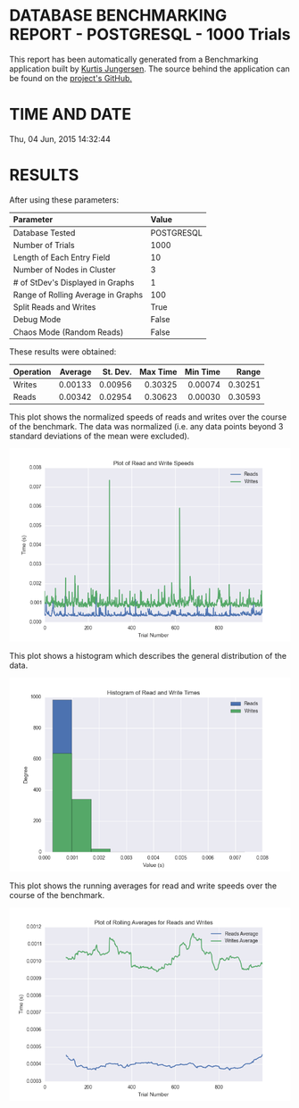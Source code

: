 DATABASE BENCHMARKING REPORT - POSTGRESQL - 1000 Trials
=========================================

This report has been automatically generated from a Benchmarking application
built by [Kurtis Jungersen](http://kmjungersen.com).  The source behind the application can be found on the [project's GitHub.](https://github.com/kmjungersen/DB-Benchmarking)

TIME AND DATE
=============

Thu, 04 Jun, 2015 14:32:44


RESULTS
=======

After using these parameters:

| Parameter                          | Value      |
|:-----------------------------------|:-----------|
| Database Tested                    | POSTGRESQL |
| Number of Trials                   | 1000       |
| Length of Each Entry Field         | 10         |
| Number of Nodes in Cluster         | 3          |
| # of StDev's Displayed in Graphs   | 1          |
| Range of Rolling Average in Graphs | 100        |
| Split Reads and Writes             | True       |
| Debug Mode                         | False      |
| Chaos Mode (Random Reads)          | False      |

These results were obtained:

| Operation   |   Average |   St. Dev. |   Max Time |   Min Time |   Range |
|:------------|----------:|-----------:|-----------:|-----------:|--------:|
| Writes      |   0.00133 |    0.00956 |    0.30325 |    0.00074 | 0.30251 |
| Reads       |   0.00342 |    0.02954 |    0.30623 |    0.00030 | 0.30593 |

This plot shows the normalized speeds of reads and writes over the course of the benchmark.  The data was normalized (i.e. any data points beyond 3 standard deviations of the mean were excluded).

![Alt text](images/POSTGRESQL-Jun04-2015-14:32:44-rw.png "rw")

This plot shows a histogram which describes the general distribution of the data.

![Alt text](images/POSTGRESQL-Jun04-2015-14:32:44-stats.png "stats")

This plot shows the running averages for read and write speeds over the course of the benchmark.

![Alt text](images/POSTGRESQL-Jun04-2015-14:32:44-running_averages.png "running_averages")
